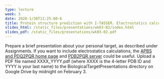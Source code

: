 ```yaml
---
type: lecture
week: 3
date: 2020-1/30T11:25:00-6
title: Protein structure prediction with I-TASSER. Electrostatics calculations with APBS.
slides_html: /static_files/presentations/wk03-02/index.html
slides_pdf: /static_files/presentations/wk03-02.pdf
---
```

Prepare a brief presentation about your personal target, as described under Assignments. If you want to include electrostatics calculations, the [APBS and PDQ2PQR home page](http://www.poissonboltzmann.org) and [PDB2PQR server](http://nbcr-222.ucsd.edu/pdb2pqr_2.1.1/) could be useful. Upload a PDF file named XXXX_YYYY.pdf (where XXXX is the 4-letter PDB ID and YYYY is your last name) to the BiologicalTargetPresentations directory on Google Drive by midnight on February 3.
